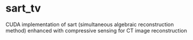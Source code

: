 # sart_tv
CUDA implementation of sart (simultaneous algebraic reconstruction method) enhanced with compressive sensing for CT image reconstruction 
